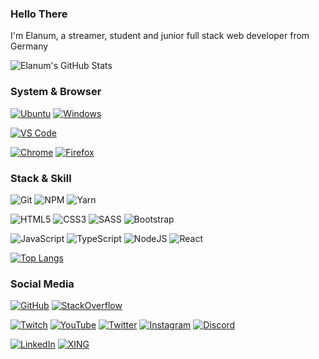 ### Hello There
I'm Elanum, a streamer, student and junior full stack web developer from Germany

![Elanum's GitHub Stats](https://github-readme-stats.vercel.app/api?username=elanum&show_icons=true&theme=dark&count_private=true)

### System & Browser
[![Ubuntu](https://img.shields.io/badge/Ubuntu%2020.04-dd4814?style=flat-square&logo=ubuntu&logoColor=white)](https://releases.ubuntu.com/20.04/)
[![Windows](https://img.shields.io/badge/Windows%2010%20Pro-0078d7?style=flat-square&logo=windows&logoColor=white)](https://www.microsoft.com/de-de/p/windows-10-pro/df77x4d43rkt?activetab=pivot%3aoverviewtab)

[![VS Code](https://img.shields.io/badge/Visual%20Studio%20Code-0078d7?style=flat-square&logo=visual-studio-code&logoColor=white)](https://code.visualstudio.com/)

[![Chrome](https://img.shields.io/badge/Chrome-DB4437?style=flat-square&logo=google-chrome&logoColor=white)](https://www.google.com/intl/de_de/chrome/)
[![Firefox](https://img.shields.io/badge/Firefox-e66000?style=flat-square&logo=firefox&logoColor=white)](https://www.mozilla.org/de/firefox/new/)

### Stack & Skill
![Git](https://img.shields.io/badge/Git-f14e32?style=flat-square&logo=git&logoColor=white)
![NPM](https://img.shields.io/badge/NPM-cb3837?style=flat-square&logo=npm&logoColor=white)
![Yarn](https://img.shields.io/badge/Yarn-007aa2?style=flat-square&logo=yarn&logoColor=white)

![HTML5](https://img.shields.io/badge/HTML5-e34f26?style=flat-square&logo=html5&logoColor=white)
![CSS3](https://img.shields.io/badge/CSS3-264de4?style=flat-square&logo=css3&logoColor=white)
![SASS](https://img.shields.io/badge/SCSS-CD6799?style=flat-square&logo=sass&logoColor=white)
![Bootstrap](https://img.shields.io/badge/Bootstrap-7952b3?style=flat-square&logo=bootstrap&logoColor=white)

![JavaScript](https://img.shields.io/badge/JavaScript-f7df1e?style=flat-square&logo=javascript&logoColor=black)
![TypeScript](https://img.shields.io/badge/TypeScript-3178c6?style=flat-square&logo=typescript&logoColor=white)
![NodeJS](https://img.shields.io/badge/Node.js-215732?style=flat-square&logo=node.js&logoColor=white)
![React](https://img.shields.io/badge/React-00d8ff?style=flat-square&logo=react&logoColor=white)

[![Top Langs](https://github-readme-stats.vercel.app/api/top-langs/?username=elanum&theme=dark&layout=compact)](https://github.com/Elanum?tab=repositories)

### Social Media
[![GitHub](https://img.shields.io/badge/GitHub-333?style=flat-square&logo=github&logoColor=white)](https://github.com/Elanum)
[![StackOverflow](https://img.shields.io/badge/Stack%20Overflow-f48024?style=flat-square&logo=stackoverflow&logoColor=white)](https://stackoverflow.com/users/14838944/elanum)

[![Twitch](https://img.shields.io/badge/Twitch-9146ff?style=flat-square&logo=twitch&logoColor=white)](https://www.twitch.tv/elanum)
[![YouTube](https://img.shields.io/badge/YouTube-ff0000?style=flat-square&logo=youtube&logoColor=white)](https://www.youtube.com/elanum)
[![Twitter](https://img.shields.io/badge/Twitter-1da1f2?style=flat-square&logo=twitter&logoColor=white)](https://twitter.com/elanumofficial)
[![Instagram](https://img.shields.io/badge/Instagram-c13584?style=flat-square&logo=instagram&logoColor=white)](https://instagram.com/elanumofficial)
[![Discord](https://img.shields.io/badge/Discord-7289da?style=flat-square&logo=discord&logoColor=white)](https://discord.gg/YV5pFwk)

[![LinkedIn](https://img.shields.io/badge/LinkedIn-0077b5?style=flat-square&logo=linkedin&logoColor=white)](https://www.linkedin.com/in/manuel-schierenberg-94683619b/)
[![XING](https://img.shields.io/badge/XING-026466?style=flat-square&logo=xing&logoColor=white)](https://www.xing.com/profile/Manuel_Schierenberg)
